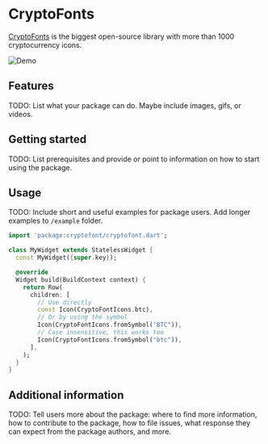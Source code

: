 <!--
This README describes the package. If you publish this package to pub.dev,
this README's contents appear on the landing page for your package.

For information about how to write a good package README, see the guide for
[writing package pages](https://dart.dev/guides/libraries/writing-package-pages).

For general information about developing packages, see the Dart guide for
[creating packages](https://dart.dev/guides/libraries/create-library-packages)
and the Flutter guide for
[developing packages and plugins](https://flutter.dev/developing-packages).
-->

# CryptoFonts

[CryptoFonts](https://www.cryptofonts.com) is the biggest open-source library with more than 1000 cryptocurrency icons.

![Demo](./demo.gif)

## Features

TODO: List what your package can do. Maybe include images, gifs, or videos.

## Getting started

TODO: List prerequisites and provide or point to information on how to
start using the package.

## Usage

TODO: Include short and useful examples for package users. Add longer examples
to `/example` folder.

```dart
import 'package:cryptofont/cryptofont.dart';

class MyWidget extends StatelessWidget {
  const MyWidget({super.key});

  @override
  Widget build(BuildContext context) {
    return Row(
      children: [
        // Use directly
        const Icon(CryptoFontIcons.btc),
        // Or by using the symbol
        Icon(CryptoFontIcons.fromSymbol("BTC")),
        // Case insensitive, this works too
        Icon(CryptoFontIcons.fromSymbol("btc")),
      ],
    );
  }
}

```

## Additional information

TODO: Tell users more about the package: where to find more information, how to
contribute to the package, how to file issues, what response they can expect
from the package authors, and more.
